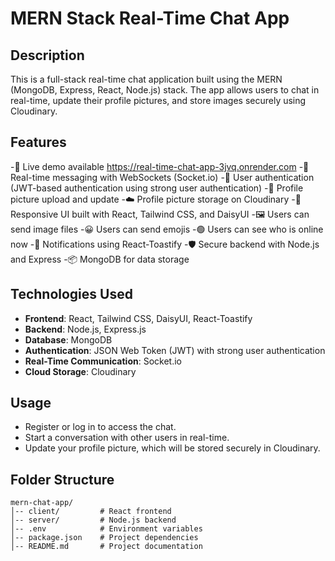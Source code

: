 # MERN Stack Real-Time Chat App

## Description

This is a full-stack real-time chat application built using the MERN (MongoDB, Express, React, Node.js) stack. The app allows users to chat in real-time, update their profile pictures, and store images securely using Cloudinary.

## Features

-🚀 Live demo available  https://real-time-chat-app-3jvq.onrender.com
-💬 Real-time messaging with WebSockets (Socket.io)
-🔐 User authentication (JWT-based authentication using strong user authentication)
-📸 Profile picture upload and update
-☁️ Profile picture storage on Cloudinary
-🎨 Responsive UI built with React, Tailwind CSS, and DaisyUI
-🖼️ Users can send image files
-😀 Users can send emojis
-🟢 Users can see who is online now
-📢 Notifications using React-Toastify
-🛡️ Secure backend with Node.js and Express
-📦 MongoDB for data storage

## Technologies Used

- **Frontend**: React, Tailwind CSS, DaisyUI, React-Toastify
- **Backend**: Node.js, Express.js
- **Database**: MongoDB
- **Authentication**: JSON Web Token (JWT) with strong user authentication
- **Real-Time Communication**: Socket.io
- **Cloud Storage**: Cloudinary



## Usage

- Register or log in to access the chat.
- Start a conversation with other users in real-time.
- Update your profile picture, which will be stored securely in Cloudinary.

## Folder Structure

```
mern-chat-app/
│-- client/         # React frontend
│-- server/         # Node.js backend
│-- .env            # Environment variables
│-- package.json    # Project dependencies
│-- README.md       # Project documentation
```


